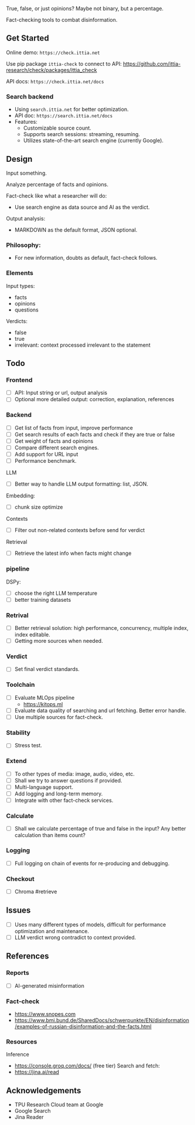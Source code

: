 True, false, or just opinions? Maybe not binary, but a percentage.

Fact-checking tools to combat disinformation.

## Get Started
Online demo: `https://check.ittia.net`

Use pip package `ittia-check` to connect to API: https://github.com/ittia-research/check/packages/ittia_check

API docs: `https://check.ittia.net/docs`

### Search backend
  - Using `search.ittia.net` for better optimization.
  - API doc: `https://search.ittia.net/docs`
  - Features:
    - Customizable source count.
    - Supports search sessions: streaming, resuming.
    - Utilizes state-of-the-art search engine (currently Google).

## Design
Input something.

Analyze percentage of facts and opinions.

Fact-check like what a researcher will do:
  * Use search engine as data source and AI as the verdict.

Output analysis:
  * MARKDOWN as the default format, JSON optional. 

### Philosophy:
- For new information, doubts as default, fact-check follows.

### Elements
Input types:
- facts
- opinions
- questions

Verdicts:
- false
- true
- irrelevant: context processed irrelevant to the statement

## Todo
### Frontend
- [ ] API: Input string or url, output analysis
- [ ] Optional more detailed output: correction, explanation, references

### Backend
- [ ] Get list of facts from input, improve performance
- [ ] Get search results of each facts and check if they are true or false
- [ ] Get weight of facts and opinions
- [ ] Compare different search engines.
- [ ] Add support for URL input
- [ ] Performance benchmark.

LLM
- [ ] Better way to handle LLM output formatting: list, JSON.

Embedding:
- [ ] chunk size optimize

Contexts
- [ ] Filter out non-related contexts before send for verdict

Retrieval
- [ ] Retrieve the latest info when facts might change

### pipeline
DSPy:
- [ ] choose the right LLM temperature
- [ ] better training datasets

### Retrival
- [ ] Better retrieval solution: high performance, concurrency, multiple index, index editable.
- [ ] Getting more sources when needed.

### Verdict
- [ ] Set final verdict standards.

### Toolchain
- [ ] Evaluate MLOps pipeline
  - https://kitops.ml
- [ ] Evaluate data quality of searching and url fetching. Better error handle.
- [ ] Use multiple sources for fact-check.

### Stability
- [ ] Stress test.

### Extend
- [ ] To other types of media: image, audio, video, etc.
- [ ] Shall we try to answer questions if provided.
- [ ] Multi-language support.
- [ ] Add logging and long-term memory.
- [ ] Integrate with other fact-check services.

### Calculate
- [ ] Shall we calculate percentage of true and false in the input? Any better calculation than items count?

### Logging
- [ ] Full logging on chain of events for re-producing and debugging.

### Checkout
- [ ] Chroma #retrieve

## Issues
- [ ] Uses many different types of models, difficult for performance optimization and maintenance.
- [ ] LLM verdict wrong contradict to context provided.

## References
### Reports
- [ ] AI-generated misinformation

### Fact-check
- https://www.snopes.com
- https://www.bmi.bund.de/SharedDocs/schwerpunkte/EN/disinformation/examples-of-russian-disinformation-and-the-facts.html

### Resources
Inference
  - https://console.groq.com/docs/ (free tier)
Search and fetch:
  - https://jina.ai/read

## Acknowledgements
- TPU Research Cloud team at Google
- Google Search
- Jina Reader
